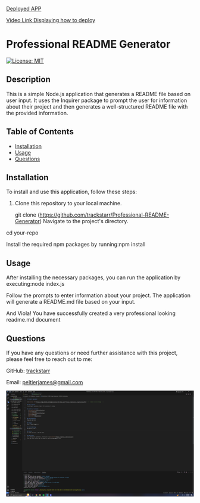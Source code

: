 [Deployed APP](https://trackstarr.github.io/Professional-README-Generator/)


[Video Link Displaying how to deploy](https://drive.google.com/file/d/1pRxDipbpVSWcdK2w6aqLJA1vui2oP-L2/view)

# Professional README Generator

[![License: MIT](https://img.shields.io/badge/License-MIT-blue.svg)](https://opensource.org/licenses/MIT)

## Description

This is a simple Node.js application that generates a README file based on user input. It uses the Inquirer package to prompt the user for information about their project and then generates a well-structured README file with the provided information.

## Table of Contents

- [Installation](#installation)
- [Usage](#usage)
- [Questions](#questions)

## Installation

To install and use this application, follow these steps:

1. Clone this repository to your local machine.

   git clone (https://github.com/trackstarr/Professional-README-Generator)
Navigate to the project's directory.


cd your-repo

Install the required npm packages by running:npm install


## Usage
After installing the necessary packages, you can run the application by executing:node index.js


Follow the prompts to enter information about your project. The application will generate a README.md file based on your input.

And Viola! You have successfully created a very professional looking readme.md document

## Questions
If you have any questions or need further assistance with this project, please feel free to reach out to me:

GitHub: [trackstarr](https://github.com/trackstarr)

Email: peltierjames@gmail.com

![alt text](https://github.com/trackstarr/Professional-README-Generator/blob/main/Deployed%20application.png)
